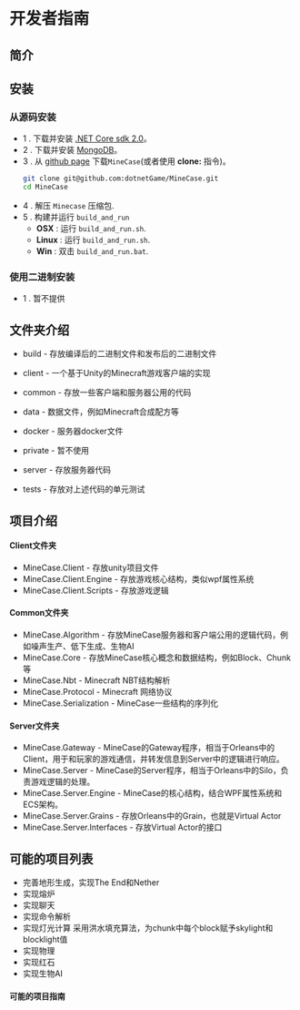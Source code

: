 # 开发者指南

## 简介


## 安装

### 从源码安装
* 1 . 下载并安装 [.NET Core sdk 2.0](https://www.microsoft.com/net/download)。
* 2 . 下载并安装 [MongoDB](https://www.mongodb.com/download-center?jmp=nav#community)。
* 3 . 从 [github page](https://github.com/dotnetGame/MineCase/archive/master.zip) 下载`MineCase`(或者使用 **clone:** 指令)。
	```bash
	git clone git@github.com:dotnetGame/MineCase.git
	cd MineCase
	```
* 4 . 解压 `Minecase` 压缩包.
* 5 . 构建并运行 `build_and_run`
    * **OSX** : 运行 `build_and_run.sh`.
    * **Linux** : 运行 `build_and_run.sh`.
    * **Win** : 双击 `build_and_run.bat`.

### 使用二进制安装
* 1 . 暂不提供


## 文件夹介绍

* build - 存放编译后的二进制文件和发布后的二进制文件

* client - 一个基于Unity的Minecraft游戏客户端的实现
* common - 存放一些客户端和服务器公用的代码
* data - 数据文件，例如Minecraft合成配方等
* docker - 服务器docker文件
* private - 暂不使用
* server - 存放服务器代码
* tests - 存放对上述代码的单元测试

## 项目介绍

#### Client文件夹

* MineCase.Client - 存放unity项目文件
* MineCase.Client.Engine - 存放游戏核心结构，类似wpf属性系统
* MineCase.Client.Scripts - 存放游戏逻辑

#### Common文件夹

* MineCase.Algorithm - 存放MineCase服务器和客户端公用的逻辑代码，例如噪声生产、低下生成、生物AI
* MineCase.Core - 存放MineCase核心概念和数据结构，例如Block、Chunk等
* MineCase.Nbt - Minecraft NBT结构解析
* MineCase.Protocol - Minecraft 网络协议
* MineCase.Serialization - MineCase一些结构的序列化

#### Server文件夹

* MineCase.Gateway - MineCase的Gateway程序，相当于Orleans中的Client，用于和玩家的游戏通信，并转发信息到Server中的逻辑进行响应。
* MineCase.Server - MineCase的Server程序，相当于Orleans中的Silo，负责游戏逻辑的处理。
* MineCase.Server.Engine - MineCase的核心结构，结合WPF属性系统和ECS架构。
* MineCase.Server.Grains - 存放Orleans中的Grain，也就是Virtual Actor
* MineCase.Server.Interfaces - 存放Virtual Actor的接口



## 可能的项目列表

* 完善地形生成，实现The End和Nether
* 实现熔炉
* 实现聊天
* 实现命令解析
* 实现灯光计算
采用洪水填充算法，为chunk中每个block赋予skylight和blocklight值
* 实现物理
* 实现红石
* 实现生物AI



#### 可能的项目指南
